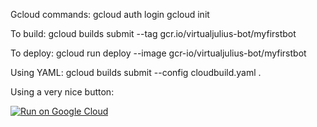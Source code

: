 Gcloud commands:
gcloud auth login
gcloud init

To build:
gcloud builds submit --tag gcr.io/virtualjulius-bot/myfirstbot

To deploy:
gcloud run deploy --image gcr-io/virtualjulius-bot/myfirstbot

Using YAML:
gcloud builds submit --config cloudbuild.yaml .

Using a very nice button:

[![Run on Google Cloud](https://storage.googleapis.com/cloudrun/button.svg)](https://console.cloud.google.com/cloudshell/editor?shellonly=true&cloudshell_image=gcr.io/cloudrun/button&cloudshell_git_repo=https://github.com/wilson-boca/virtualjulius-bot)
